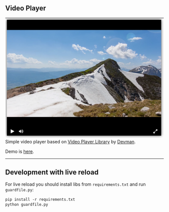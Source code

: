 ## Video Player
![Screenshot](screenshots/videoplayer_screenshot.png)
Simple video player based on [Video Player Library](https://github.com/devmanorg/video-player-jslib) by [Devman](https://dvmn.org/).

Demo is [here](https://ekbdizzy.github.io/dvmn-video-player/).
***

## Development with live reload
For live reload you should install libs from `requirements.txt` and run `guardfile.py`: 
~~~
pip install -r requirements.txt
python guardfile.py
~~~

